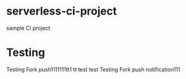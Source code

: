 # serverless-ci-project
sample CI project

# Testing
Testing Fork push1111111tt1
tt
test
test
Testing Fork push notification111


